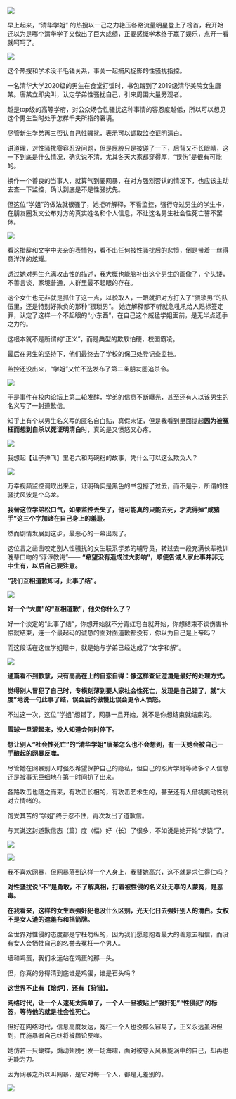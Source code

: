 ![](https://upload-images.jianshu.io/upload_images/6943526-dcc4bdb8e06bd43b.png?imageMogr2/auto-orient/strip%7CimageView2/2/w/1240)

早上起来，“清华学姐” 的热搜以一己之力艳压各路流量明星登上了榜首，我开始还以为是哪个清华学子又做出了巨大成绩，正要感慨学术终于赢了娱乐，点开一看就呵呵了。

![](https://upload-images.jianshu.io/upload_images/6943526-8e6057905e48b754?imageMogr2/auto-orient/strip%7CimageView2/2/w/1240)

这个热搜和学术没半毛钱关系，事关一起捕风捉影的性骚扰指控。

一名清华大学2020级的男生在食堂打饭时，书包蹭到了2019级清华美院女生唐某。唐某立即尖叫，认定学弟性骚扰自己，引来周围大量旁观者。

越是top级的高等学府，对公众场合性骚扰这种事情的容忍度越低，所以可以想见这个男生当时处于怎样千夫所指的窘境。

尽管新生学弟再三否认自己性骚扰，表示可以调取监控证明清白。

讲道理，对性骚扰零容忍没问题，但是屁股只是被碰了一下，后背又不长眼睛，这一下到底是什么情况，确实说不清，尤其冬天大家都穿得厚，“误伤”是很有可能的。

换作一个善良的当事人，就算气到要网暴，在对方强烈否认的情况下，也应该主动去查一下监控，确认到底是不是性骚扰先。

但这位“学姐”的做法就很骚了，她拒听解释，不看监控，强行夺过男生的学生卡，在朋友圈发文公布对方的真实姓名和个人信息，不让这名男生社会性死亡誓不罢休。

![](https://upload-images.jianshu.io/upload_images/6943526-c4e1312745dbf557?imageMogr2/auto-orient/strip%7CimageView2/2/w/1240)

看这措辞和文字中夹杂的表情包，看不出任何被性骚扰后的悲愤，倒是带着一丝得意洋洋的炫耀。

透过她对男生充满攻击性的描述，我大概也能脑补出这个男生的画像了，个头矮，不善言谈，家境普通，人群里最不起眼的存在。

这个女生也无非就是抓住了这一点，以貌取人，一眼就把对方打入了“猥琐男”的队伍里，还是特别好欺负的那种“猥琐男”。
她连解释都不听就急吼吼给人贴标签定罪，认定了这样一个不起眼的“小东西”，在自己这个威猛学姐面前，是无半点还手之力的。

这根本就不是所谓的“正义”，而是典型的欺软怕硬，校园霸凌。

最后在男生的坚持下，他们最终去了学校的保卫处登记查监控。

监控还没出来，“学姐”又忙不迭发布了第二条朋友圈追杀令。

![](https://upload-images.jianshu.io/upload_images/6943526-00d79597282672d4?imageMogr2/auto-orient/strip%7CimageView2/2/w/1240)

于是事件在校内论坛上第二轮发酵，学弟的信息不断曝光，甚至还有人以该男生的名义写了一封道歉信。

知乎上有个以男生名义写的匿名自白贴，真假未证，但是我看到里面提起**因为被冤枉而想到自杀以死证明清白**时，真的是又愤怒又心疼。

![](https://upload-images.jianshu.io/upload_images/6943526-01a408f6e3dc86ea?imageMogr2/auto-orient/strip%7CimageView2/2/w/1240)

我想起【让子弹飞】里老六和两碗粉的故事，凭什么可以这么欺负人？

![](https://upload-images.jianshu.io/upload_images/6943526-91f9616f83c54743?imageMogr2/auto-orient/strip%7CimageView2/2/w/1240)

万幸视频监控调取出来后，证明确实是黑色的书包擦了过去，而不是手，所谓的性骚扰风波是个乌龙。

**我替这位学弟松口气，如果监控丢失了，他可能真的只能去死，才洗得掉“咸猪手”这三个字加诸在自己身上的羞耻。**

然而剧情发展到这步，最恶心的一幕出现了。

这位言之凿凿咬定别人性骚扰的女生联系学弟的辅导员，转过去一段充满长辈教训晚辈口吻的“谆谆教诲”—— **“希望没有造成过大影响”，顺便告诫人家此事并非无中生有，以后自己要注意。**

**“我们互相道歉即可，此事了结”。**

![](https://upload-images.jianshu.io/upload_images/6943526-33be9d81753440ba?imageMogr2/auto-orient/strip%7CimageView2/2/w/1240)

**好一个“大度”的“互相道歉”，他欠你什么了？**

好一个淡定的“此事了结”，你想开始就不分青红皂白就开始，你想结束不谈伤害补偿就结束，连一个最起码的诚恳的面对面道歉都没有，你以为自己是上帝吗？

而这段话在这位学姐眼中，就是她与学弟已经达成了“文字和解”。

![](https://upload-images.jianshu.io/upload_images/6943526-b4be8efc3fa4ee31?imageMogr2/auto-orient/strip%7CimageView2/2/w/1240)

**通篇看不到歉意，只有高高在上的自恋自得：像这样查证澄清是最好的处理方式。**

**觉得别人冒犯了自己时，专横刻薄到要人家社会性死亡，发现是自己错了，就“大度”地说一句此事了结，误会后的傲慢比误会更令人愤怒。**

不过这一次，这位“学姐”想错了，网暴一旦开始，就不是你想结束就结束的。

**雪球一旦滚起来，没人知道会何时停下。**

**想让别人“社会性死亡”的“清华学姐”唐某怎么也不会想到，有一天她会被自己一手酿起的网暴反噬。**

尽管她在网暴别人时强烈希望保护自己的隐私，但自己的照片学籍等诸多个人信息还是被事无巨细地在第一时间扒了出来。

各路攻击也随之而来，有攻击长相的，有攻击艺术生的，甚至还有人借机挑动性别对立情绪的。

饱受其苦的“学姐”终于忍不住，再次发出了道歉信。

与其说这封道歉信态（篇）度（幅）好（长）了很多，不如说是她开始“求饶”了。

![](https://upload-images.jianshu.io/upload_images/6943526-378882ce8ee798d0?imageMogr2/auto-orient/strip%7CimageView2/2/w/1240)

![](https://upload-images.jianshu.io/upload_images/6943526-4db05def99bc8759?imageMogr2/auto-orient/strip%7CimageView2/2/w/1240)

我不喜欢网暴，但网暴落到这样一个人身上，我替她高兴，这不就是求仁得仁吗？

**对性骚扰说“不”是勇敢，不了解真相，打着被性侵的名义让无辜的人蒙冤，是恶毒。**

**在我看来，这样的女生跟强奸犯也没什么区别，光天化日去强奸别人的清白。女权不是女人渣的遮羞布和挡箭牌。**

全世界对性侵的态度都是宁枉勿纵的，因为我们愿意抱着最大的善意去相信，而没有女人会牺牲自己的名誉去冤枉一个男人。

墙和鸡蛋，我们永远站在鸡蛋的那一头。

但，你真的分得清到底谁是鸡蛋，谁是石头吗？

**这世界不止有【熔炉】，还有【狩猎】。**

**网络时代，让一个人速死太简单了，一个人一旦被贴上“强奸犯”“性侵犯”的标签，等待他的就是社会性死亡。**

但好在网络时代，信息高度发达，冤枉一个人也没那么容易了，正义永远虽迟但到，而施暴者自己终将被舆论反噬。

她仿若一只蝴蝶，煽动翅膀引发一场海啸，面对被卷入风暴旋涡中的自己，却再也无能为力。

因为网暴之所以叫网暴，是它对每一个人，都是无差别的。

![](https://upload-images.jianshu.io/upload_images/6943526-1f62d4f9a651f929.gif?imageMogr2/auto-orient/strip)

